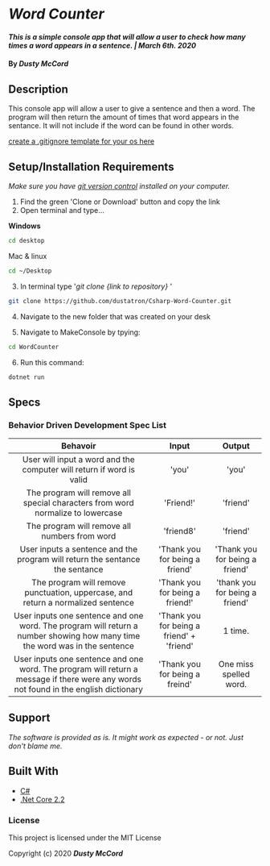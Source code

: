 # _Word Counter_

#### _This is a simple console app that will allow a user to check how many times a word appears in a sentence. | March 6th. 2020_

#### By _**Dusty McCord**_

## Description

This console app will allow a user to give a sentence and then a word. The program will then return the amount of times that word appears in the sentance. It will not include if the word can be found in other words. 

[create a .gitignore template for your os here](https://www.gitignore.io/)

## Setup/Installation Requirements

_Make sure you have [git version control](https://git-scm.com/downloads) installed on your computer._

1. Find the green 'Clone or Download' button and copy the link
2. Open terminal and type...

**Windows**
```sh 
cd desktop
```

 Mac & linux 
 ```sh
 cd ~/Desktop
 ```

 3. In terminal type '_git clone {link to repository}_ '

```sh
git clone https://github.com/dustatron/Csharp-Word-Counter.git
```

4. Navigate to the new folder that was created on your desk

5. Navigate to MakeConsole by tpying:
```sh
cd WordCounter
```
6. Run this command:
```sh
dotnet run
```


## Specs
### Behavior Driven Development Spec List

Behavoir | Input | Output
:---------:|:------:|:------:
User will input a word and the computer will return if word is valid | 'you' | 'you'
The program will remove all special characters from word normalize to lowercase | 'Friend!' | 'friend'
The program will remove all numbers from word | 'friend8' | 'friend'
User inputs a sentence and the program will return the sentance the sentance | 'Thank you for being a friend' | 'Thank you for being a friend'
The program will remove punctuation, uppercase, and return a normalized sentence | 'Thank you for being a friend!' | 'thank you for being a friend'
User inputs one sentence and one word. The program will return a number showing how many time the word was in the sentence | 'Thank you for being a friend' + 'friend' | 1 time.
User inputs one sentence and one word. The program will return a message if there were any words not found in the english dictionary | 'Thank you for being a freind' | One miss spelled word.


## Support 

_The software is provided as is. It might work as expected - or not. Just don't blame me._


## Built With

* [C#](https://docs.microsoft.com/en-us/dotnet/csharp/)
* [.Net Core 2.2](https://dotnet.microsoft.com/download/dotnet-core/2.2)


### License

This project is licensed under the MIT License 

Copyright (c) 2020 **_Dusty McCord_**

